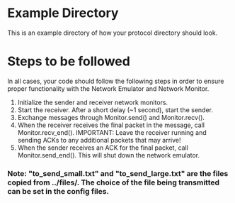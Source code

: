 # Example Directory

This is an example directory of how your protocol directory should look.

# Steps to be followed
In all cases, your code should follow the following steps in order to ensure proper functionality with the Network Emulator and Network Monitor.
1. Initialize the sender and receiver network monitors.
2. Start the receiver. After a short delay (~1 second), start the sender.
3. Exchange messages through Monitor.send() and Monitor.recv().
4. When the receiver receives the final packet in the message, call Monitor.recv_end(). IMPORTANT: Leave the receiver running and sending ACKs to any additional packets that may arrive!
5. When the sender receives an ACK for the final packet, call Monitor.send_end(). This will shut down the network emulator.

### Note: "to_send_small.txt" and "to_send_large.txt" are the files copied from ../files/. The choice of the file being transmitted can be set in the config files.